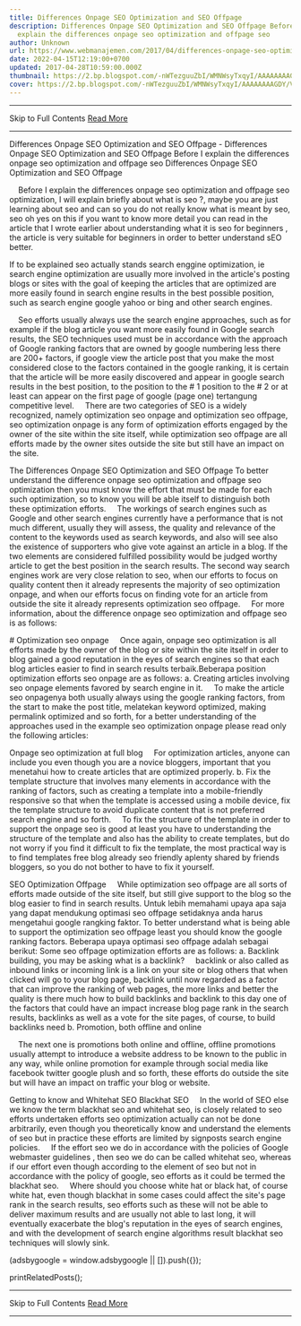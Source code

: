 ```yaml
---
title: Differences Onpage SEO Optimization and SEO Offpage
description: Differences Onpage SEO Optimization and SEO Offpage Before I
  explain the differences onpage seo optimization and offpage seo
author: Unknown
url: https://www.webmanajemen.com/2017/04/differences-onpage-seo-optimization-and.html
date: 2022-04-15T12:19:00+0700
updated: 2017-04-28T10:59:00.000Z
thumbnail: https://2.bp.blogspot.com/-nWTezguuZbI/WMNWsyTxqyI/AAAAAAAAGDY/Vhl11bnyteQw4xPJR7atzUHixsNqixmBQCLcB/s280/optimasi-seo-onpage-dan-seo-offpage.png
cover: https://2.bp.blogspot.com/-nWTezguuZbI/WMNWsyTxqyI/AAAAAAAAGDY/Vhl11bnyteQw4xPJR7atzUHixsNqixmBQCLcB/s280/optimasi-seo-onpage-dan-seo-offpage.png
---
```


<hr/> Skip to Full Contents <a href="https://www.webmanajemen.com/2017/04/differences-onpage-seo-optimization-and.html" rel="follow" class="button" id="read-more">Read More</a> <hr/> Differences Onpage SEO Optimization and SEO Offpage - Differences Onpage SEO Optimization and SEO Offpage Before I explain the differences onpage seo optimization and offpage seo Differences Onpage SEO Optimization and SEO Offpage


    Before I explain the differences onpage seo optimization and offpage seo optimization, I will explain briefly about what is seo ?, maybe you are just learning about seo and can so you do not really know what is meant by seo, seo oh yes on this if you want to know more detail you can read in the article that I wrote earlier about understanding what it is seo for beginners , the article is very suitable for beginners in order to better understand sEO better.

If to be explained seo actually stands search enggine optimization, ie search engine optimization are usually more involved in the article's posting blogs or sites with the goal of keeping the articles that are optimized are more easily found in search engine results in the best possible position, such as search engine google yahoo or bing and other search engines. 

 
    Seo efforts usually always use the search engine approaches, such as for example if the blog article you want more easily found in Google search results, the SEO techniques used must be in accordance with the approach of Google ranking factors that are owned by google numbering less there are 200+ factors, if google view the article post that you make the most considered close to the factors contained in the google ranking, it is certain that the article will be more easily discovered and appear in google search results in the best position, to the position to the # 1 position to the # 2 or at least can appear on the first page of google (page one) tertangung competitive level.
    There are two categories of SEO is a widely recognized, namely optimization seo onpage and optimization seo offpage, seo optimization onpage is any form of optimization efforts engaged by the owner of the site within the site itself, while optimization seo offpage are all efforts made by the owner sites outside the site but still have an impact on the site. 

The Differences Onpage SEO Optimization and SEO Offpage 
To better understand the difference onpage seo optimization and offpage seo optimization then you must know the effort that must be made for each such optimization, so to know you will be able itself to distinguish both these optimization efforts. 
    The workings of search engines such as Google and other search engines currently have a performance that is not much different, usually they will assess, the quality and relevance of the content to the keywords used as search keywords, and also will see also the existence of supporters who give vote against an article in a blog. If the two elements are considered fulfilled possibility would be judged worthy article to get the best position in the search results. The second way search engines work are very close relation to seo, when our efforts to focus on quality content then it already represents the majority of seo optimization onpage, and when our efforts focus on finding vote for an article from outside the site it already represents optimization seo offpage. 
    For more information, about the difference onpage seo optimization and offpage seo is as follows: 

 # Optimization seo onpage 
    Once again, onpage seo optimization is all efforts made by the owner of the blog or site within the site itself in order to blog gained a good reputation in the eyes of search engines so that each blog articles easier to find in search results terbaik.Beberapa position optimization efforts seo onpage are as follows:
a. Creating articles involving seo onpage elements favored by search engine in it.
    To make the article seo onpagenya both usually always using the google ranking factors, from the start to make the post title, melatekan keyword optimized, making permalink optimized and so forth, for a better understanding of the approaches used in the example seo optimization onpage please read only the following articles: 

Onpage seo optimization at full blog 
    For optimization articles, anyone can include you even though you are a novice bloggers, important that you menetahui how to create articles that are optimized properly. 
b. Fix the template structure that involves many elements in accordance with the ranking of factors, such as creating a template into a mobile-friendly responsive so that when the template is accessed using a mobile device, fix the template structure to avoid duplicate content that is not preferred search engine and so forth. 
    To fix the structure of the template in order to support the onpage seo is good at least you have to understanding the structure of the template and also has the ability to create templates, but do not worry if you find it difficult to fix the template, the most practical way is to find templates free blog already seo friendly aplenty shared by friends bloggers, so you do not bother to have to fix it yourself. 

SEO Optimization Offpage 
    While optimization seo offpage are all sorts of efforts made outside of the site itself, but still give support to the blog so the blog easier to find in search results. Untuk lebih memahami upaya apa saja yang dapat mendukung optimasi seo offpage setidaknya anda harus mengetahui google rangking faktor. To better understand what is being able to support the optimization seo offpage least you should know the google ranking factors. 
Beberapa upaya optimasi seo offpage adalah sebagai berikut: Some seo offpage optimization efforts are as follows: 
a. Backlink building, you may be asking what is a backlink?
    backlink or also called as inbound links or incoming link is a link on your site or blog others that when clicked will go to your blog page, backlink until now regarded as a factor that can improve the ranking of web pages, the more links and better the quality is there much how to build backlinks and backlink to this day one of the factors that could have an impact increase blog page rank in the search results, backlinks as well as a vote for the site pages, of course, to build backlinks need 
b. Promotion, both offline and online 

    The next one is promotions both online and offline, offline promotions usually attempt to introduce a website address to be known to the public in any way, while online promotion for example through social media like facebook twitter google plush and so forth, these efforts do outside the site but will have an impact on traffic your blog or website.


Getting to know and Whitehat SEO Blackhat SEO
    In the world of SEO else we know the term blackhat seo and whitehat seo, is closely related to seo efforts undertaken efforts seo optimization actually can not be done arbitrarily, even though you theoretically know and understand the elements of seo but in practice these efforts are limited by signposts search engine policies.
    If the effort seo we do in accordance with the policies of Google webmaster guidelines , then seo we do can be called whitehat seo, whereas if our effort even though according to the element of seo but not in accordance with the policy of google, seo efforts as it could be termed the blackhat seo. 
    Where should you choose white hat or black hat, of course white hat, even though blackhat in some cases could affect the site's page rank in the search results, seo efforts such as these will not be able to deliver maximum results and are usually not able to last long, it will eventually exacerbate the blog's reputation in the eyes of search engines, and with the development of search engine algorithms result blackhat seo techniques will slowly sink.

(adsbygoogle = window.adsbygoogle || []).push({}); 


 printRelatedPosts(); <hr/> Skip to Full Contents <a href="https://www.webmanajemen.com/2017/04/differences-onpage-seo-optimization-and.html" rel="follow" class="button" id="read-more">Read More</a> <hr/>